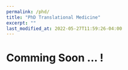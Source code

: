 ```yaml
---
permalink: /phd/
title: "PhD Translational Medicine"
excerpt: ""
last_modified_at: 2022-05-27T11:59:26-04:00
---
```


# Comming Soon ... !

